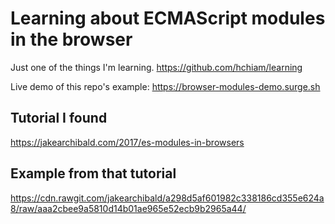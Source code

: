 # Learning about ECMAScript modules in the browser

Just one of the things I'm learning. <https://github.com/hchiam/learning>

Live demo of this repo's example: <https://browser-modules-demo.surge.sh>

## Tutorial I found

<https://jakearchibald.com/2017/es-modules-in-browsers>

## Example from that tutorial

<https://cdn.rawgit.com/jakearchibald/a298d5af601982c338186cd355e624a8/raw/aaa2cbee9a5810d14b01ae965e52ecb9b2965a44/>
